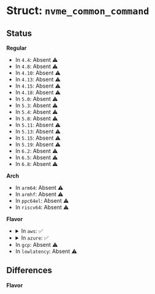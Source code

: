 # Struct: <code>nvme_common_command</code>

## Status
<b>Regular</b>
<ul>
<li>
In <code>4.4</code>: Absent ⚠️
</li>
<li>
In <code>4.8</code>: Absent ⚠️
</li>
<li>
In <code>4.10</code>: Absent ⚠️
</li>
<li>
In <code>4.13</code>: Absent ⚠️
</li>
<li>
In <code>4.15</code>: Absent ⚠️
</li>
<li>
In <code>4.18</code>: Absent ⚠️
</li>
<li>
In <code>5.0</code>: Absent ⚠️
</li>
<li>
In <code>5.3</code>: Absent ⚠️
</li>
<li>
In <code>5.4</code>: Absent ⚠️
</li>
<li>
In <code>5.8</code>: Absent ⚠️
</li>
<li>
In <code>5.11</code>: Absent ⚠️
</li>
<li>
In <code>5.13</code>: Absent ⚠️
</li>
<li>
In <code>5.15</code>: Absent ⚠️
</li>
<li>
In <code>5.19</code>: Absent ⚠️
</li>
<li>
In <code>6.2</code>: Absent ⚠️
</li>
<li>
In <code>6.5</code>: Absent ⚠️
</li>
<li>
In <code>6.8</code>: Absent ⚠️
</li>
</ul>
<b>Arch</b>
<ul>
<li>
In <code>arm64</code>: Absent ⚠️
</li>
<li>
In <code>armhf</code>: Absent ⚠️
</li>
<li>
In <code>ppc64el</code>: Absent ⚠️
</li>
<li>
In <code>riscv64</code>: Absent ⚠️
</li>
</ul>
<b>Flavor</b>
<ul>
<li>
<details>
<summary>In <code>aws</code>: ✅</summary>

```c
struct nvme_common_command {
    __u8 opcode;
    __u8 flags;
    __u16 command_id;
    __le32 nsid;
    __le32 cdw2[2];
    __le64 metadata;
    union nvme_data_ptr dptr;
    __le32 cdw10;
    __le32 cdw11;
    __le32 cdw12;
    __le32 cdw13;
    __le32 cdw14;
    __le32 cdw15;
};
```
</details>
</li>
<li>
<details>
<summary>In <code>azure</code>: ✅</summary>

```c
struct nvme_common_command {
    __u8 opcode;
    __u8 flags;
    __u16 command_id;
    __le32 nsid;
    __le32 cdw2[2];
    __le64 metadata;
    union nvme_data_ptr dptr;
    __le32 cdw10;
    __le32 cdw11;
    __le32 cdw12;
    __le32 cdw13;
    __le32 cdw14;
    __le32 cdw15;
};
```
</details>
</li>
<li>
In <code>gcp</code>: Absent ⚠️
</li>
<li>
In <code>lowlatency</code>: Absent ⚠️
</li>
</ul>

## Differences
<b>Flavor</b>
<ul>
</ul>
